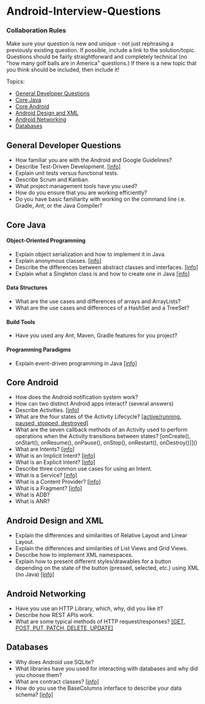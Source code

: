 Android-Interview-Questions
===========================
### Collaboration Rules
<p>Make sure your question is new and unique - not just rephrasing a previously existing question. If possible, include a link to the solution/topic. Questions should be fairly straightforward and completely technical (no "how many golf balls are in America" questions.) If there is a new topic that you think should be included, then include it!</p>

Topics:
* <a href="#general-developer-questions">General Developer Questions</a>
* <a href="#core-java">Core Java</a>
* <a href="#core-android">Core Android</a>
* <a href="#android-design-and-xml">Android Design and XML</a>
* <a href="#android-networking">Android Networking</a>
* <a href="#databases">Databases</a>

## General Developer Questions
* How familiar you are with the Android and Google Guidelines?
* Describe Test-Driven Development. [[info]](http://en.wikipedia.org/wiki/Test-driven_development)
* Explain unit tests versus functional tests.
* Describe Scrum and Kanban.
* What project management tools have you used?
* How do you ensure that you are working efficiently?
* Do you have basic familiarity with working on the command line i.e. Gradle, Ant, or the Java Compiler?

## Core Java
#### Object-Oriented Programming
* Explain object serialization and how to implement it in Java.
* Explain anonymous classes. [[info]](http://docs.oracle.com/javase/tutorial/java/javaOO/anonymousclasses.html)
* Describe the differences between abstract classes and interfaces. [[info]](http://www.javaworld.com/article/2077421/learn-java/abstract-classes-vs-interfaces.html)
* Explain what a Singleton class is and how to create one in Java [[info]](http://www.javaworld.com/article/2073352/core-java/simply-singleton.html)

#### Data Structures
* What are the use cases and differences of arrays and ArrayLists?
* What are the use cases and differences of a HashSet and a TreeSet?
#### Build Tools
* Have you used any Ant, Maven, Gradle features for you project?

#### Programming Paradigms
* Explain event-driven programming in Java [[info]](http://en.wikibooks.org/wiki/Java_Programming/Event_Handling)

## Core Android
* How does the Android notification system work?
* How can two distinct Android apps interact? (several answers)
* Describe Activities. [[info]](http://developer.android.com/reference/android/app/Activity.html)
* What are the four states of the Activity Lifecycle? [[active/running, paused, stopped, destroyed]](#)
* What are the seven callback methods of an Activity used to perform operations when the Activity transitions between states? [onCreate(), onStart(), onResume(), onPause(), onStop(), onRestart(), onDestroy()]]()
* What are Intents? [[info]](http://developer.android.com/guide/components/intents-filters.html)
* What is an Implicit Intent? [[info]](http://developer.android.com/guide/components/intents-filters.html)
* What is an Explicit Intent? [[info]](http://developer.android.com/guide/components/intents-filters.html)
* Describe three common use cases for using an Intent.
* What is a Service? [[info]](http://developer.android.com/guide/components/services.html)
* What is a Content Provider? [[info]](http://developer.android.com/guide/topics/providers/content-providers.html)
* What is a Fragment? [[info]](http://developer.android.com/guide/components/fragments.html)
* What is ADB?
* What is ANR?

## Android Design and XML
* Explain the differences and similarities of Relative Layout and Linear Layout.
* Explain the differences and similarities of List Views and Grid Views.
* Describe how to implement XML namespaces.
* Explain how to present different styles/drawables for a button depending
on the state of the button (pressed, selected, etc.) using XML (no Java) [[info]](http://developer.android.com/guide/topics/resources/drawable-resource.html#StateList)

## Android Networking
* Have you use an HTTP Library, which, why, did you like it?
* Describe how REST APIs work.
* What are some typical methods of HTTP request/responses? [[GET, POST, PUT, PATCH, DELETE, UPDATE]]()

## Databases
* Why does Android use SQLite?
* What libraries have you used for interacting with databases and why did you choose them?
* What are contract classes? [[info]](http://developer.android.com/training/basics/data-storage/databases.html)
* How do you use the BaseColumns interface to describe your data schema? [[info]](http://developer.android.com/training/basics/data-storage/databases.html)